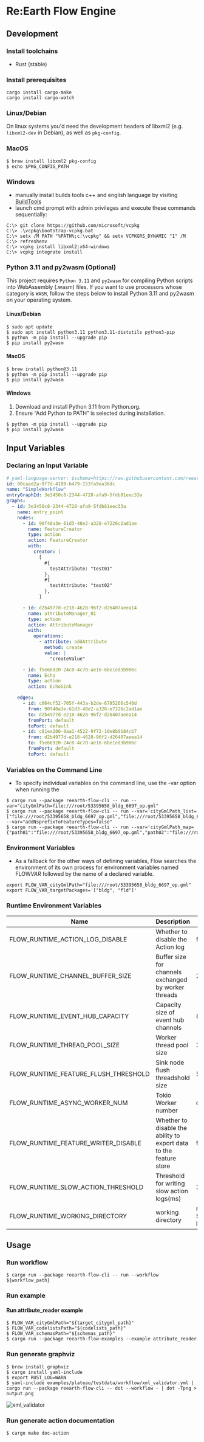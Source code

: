 # Re:Earth Flow Engine

## Development

### Install toolchains

- Rust (stable)

### Install prerequisites

```console
cargo install cargo-make
cargo install cargo-watch
```

### Linux/Debian

On linux systems you'd need the development headers of libxml2 (e.g. `libxml2-dev` in Debian), as well as `pkg-config`.

### MacOS

```
$ brew install libxml2 pkg-config
$ echo $PKG_CONFIG_PATH
```

### Windows

- manually install builds tools c++ and english language by visiting [BuildTools](https://visualstudio.microsoft.com/fr/thank-you-downloading-visual-studio/?sku=BuildTools&rel=16)
- launch cmd prompt with admin privileges and execute these commands sequentially:

```
C:\> git clone https://github.com/microsoft/vcpkg
C:\> .\vcpkg\bootstrap-vcpkg.bat
C:\> setx /M PATH "%PATH%;c:\vcpkg" && setx VCPKGRS_DYNAMIC "1" /M
C:\> refreshenv
C:\> vcpkg install libxml2:x64-windows
C:\> vcpkg integrate install
```

### Python 3.11 and py2wasm (Optional)

This project requires `Python 3.11` and `py2wasm` for compiling Python scripts into WebAssembly (.wasm) files. If you want to use processors whose category is `WASM`, follow the steps below to install Python 3.11 and py2wasm on your operating system.

#### Linux/Debian

```
$ sudo apt update
$ sudo apt install python3.11 python3.11-distutils python3-pip
$ python -m pip install --upgrade pip
$ pip install py2wasm
```

#### MacOS

```
$ brew install python@3.11
$ python -m pip install --upgrade pip
$ pip install py2wasm
```

#### Windows

1. Download and install Python 3.11 from Python.org.
2. Ensure “Add Python to PATH” is selected during installation.

```
$ python -m pip install --upgrade pip
$ pip install py2wasm
```

## Input Variables

### Declaring an Input Variable

```yaml
# yaml-language-server: $schema=https://raw.githubusercontent.com/reearth/reearth-flow/main/engine/schema/workflow.json
id: 00caad2a-9f7d-4189-b479-153fa9ea36dc
name: "SimpleWorkflow"
entryGraphId: 3e3450c8-2344-4728-afa9-5fdb81eec33a
graphs:
  - id: 3e3450c8-2344-4728-afa9-5fdb81eec33a
    name: entry_point
    nodes:
      - id: 90f40a3e-61d3-48e2-a328-e7226c2ad1ae
        name: FeatureCreator
        type: action
        action: FeatureCreator
        with:
          creator: |
            [
              #{
                testAttribute: "test01"
              },
              #{
                testAttribute: "test02"
              },
            ]

      - id: d2b4977d-e218-4628-96f2-d26407aeea14
        name: attributeManager_01
        type: action
        action: AttributeManager
        with:
          operations:
            - attribute: addAttribute
              method: create
              value: |
                "createValue"

      - id: f5e66920-24c0-4c70-ae16-6be1ed3b906c
        name: Echo
        type: action
        action: EchoSink

    edges:
      - id: c064cf52-705f-443a-b2de-6795266c540d
        from: 90f40a3e-61d3-48e2-a328-e7226c2ad1ae
        to: d2b4977d-e218-4628-96f2-d26407aeea14
        fromPort: default
        toPort: default
      - id: c81ea200-9aa1-4522-9f72-10e8b9184cb7
        from: d2b4977d-e218-4628-96f2-d26407aeea14
        to: f5e66920-24c0-4c70-ae16-6be1ed3b906c
        fromPort: default
        toPort: default
```

### Variables on the Command Line

- To specify individual variables on the command line, use the -var option when running the

```console
$ cargo run --package reearth-flow-cli -- run --var="cityGmlPath=file:///root/53395658_bldg_6697_op.gml"
$ cargo run --package reearth-flow-cli -- run --var='cityGmlPath_list=["file:///root/53395658_bldg_6697_op.gml","file:///root/53395658_bldg_6698_op.gml"]' --var="addNsprefixToFeatureTypes=false"
$ cargo run --package reearth-flow-cli -- run --var='cityGmlPath_map={"path01":"file:///root/53395658_bldg_6697_op.gml","path02":"file:///root/53395658_bldg_6698_op.gml"}'
```

### Environment Variables

- As a fallback for the other ways of defining variables, Flow searches the environment of its own process for environment variables named FLOW*VAR* followed by the name of a declared variable.

```console
export FLOW_VAR_cityGmlPath="file:///root/53395658_bldg_6697_op.gml"
export FLOW_VAR_targetPackages='["bldg", "fld"]'
```

### Runtime Environment Variables

| Name                                 | Description                                                        | Default |
| ------------------------------------ | ------------------------------------------------------------------ | ------- |
| FLOW_RUNTIME_ACTION_LOG_DISABLE      | Whether to disable the Action log                                  | false   |
| FLOW_RUNTIME_CHANNEL_BUFFER_SIZE     | Buffer size for channels exchanged by worker threads               | 256     |
| FLOW_RUNTIME_EVENT_HUB_CAPACITY      | Capacity size of event hub channels                                | 8192    |
| FLOW_RUNTIME_THREAD_POOL_SIZE        | Worker thread pool size                                            | 30      |
| FLOW_RUNTIME_FEATURE_FLUSH_THRESHOLD | Sink node flush threadshold size                                   | 512     |
| FLOW_RUNTIME_ASYNC_WORKER_NUM        | Tokio Worker number                                                | cpu num |
| FLOW_RUNTIME_FEATURE_WRITER_DISABLE  | Whether to disable the ability to export data to the feature store | false   |
| FLOW_RUNTIME_SLOW_ACTION_THRESHOLD   | Threshold for writing slow action logs(ms)                         | 300     |
| FLOW_RUNTIME_WORKING_DIRECTORY       | working directory                                                  | mac: $HOMELibrary/Caches/<project_path>, linux: $HOME/.cache/<project_path>  |

## Usage

### Run workflow

```console
$ cargo run --package reearth-flow-cli -- run --workflow ${workflow_path}
```

### Run example

#### Run attribute_reader example

```console
$ FLOW_VAR_cityGmlPath="${target_citygml_path}"
$ FLOW_VAR_codelistsPath="${codelists_path}"
$ FLOW_VAR_schemasPath="${schemas_path}"
$ cargo run --package reearth-flow-examples --example attribute_reader
```

### Run generate graphviz

```console
$ brew install graphviz
$ cargo install yaml-include
$ export RUST_LOG=WARN
$ yaml-include examples/plateau/testdata/workflow/xml_validator.yml | cargo run --package reearth-flow-cli -- dot --workflow - | dot -Tpng > output.png
```

![xml_validator](./docs/images/xml_validator.png)

### Run generate action documentation

```console
$ cargo make doc-action
```
